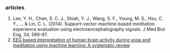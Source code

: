 ### articles

1. Lee, Y. H., Chen, S. C. J., Shiah, Y. J., Wang, S. F., Young, M. S., Hsu, C. Y., ... & Lin, C. L. (2014). Support-vector-machine-based meditation experience evaluation using electroencephalography signals. J Med Biol Eng, 34, 589-97.
2. [EEG based interpretation of human brain activity during yoga and meditation using machine learning: A systematic review](https://www.sciencedirect.com/science/article/abs/pii/S1744388121000281)
